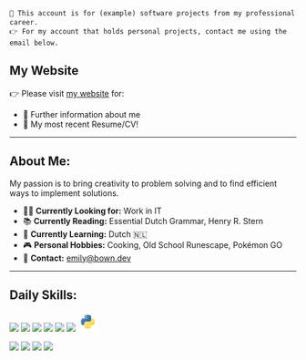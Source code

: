 ```
📣 This account is for (example) software projects from my professional career.
👉 For my account that holds personal projects, contact me using the email below.
```

## My Website
👉 Please visit [my website](https://www.bown.dev/) for:
- 👋 Further information about me
- 📜 My most recent Resume/CV!

***

## About Me:
My passion is to bring creativity to problem solving and to find efficient ways to implement solutions.

- 👩‍💻 **Currently Looking for:** Work in IT
- 📚 **Currently Reading:** Essential Dutch Grammar, Henry R. Stern
- 🌱 **Currently Learning:** Dutch 🇳🇱
- 🎮 **Personal Hobbies:** Cooking, Old School Runescape, Pokémon GO
- 📧 **Contact:** [emily@bown.dev](mailto:emily@bown.dev)

***

## Daily Skills:
<code><img height="35" src="https://upload.wikimedia.org/wikipedia/commons/thumb/1/10/CSS3_and_HTML5_logos_and_wordmarks.svg/791px-CSS3_and_HTML5_logos_and_wordmarks.svg.png"></code>
<code><img height="35" src="https://i0.wp.com/theicom.org/wp-content/uploads/2016/03/js-logo.png"></code>
<code><img height="35" src="https://static-00.iconduck.com/assets.00/typescript-icon-icon-1024x1024-vh3pfez8.png"></code>
<code><img height="35" src="https://upload.wikimedia.org/wikipedia/commons/thumb/d/d9/Node.js_logo.svg/2560px-Node.js_logo.svg.png"></code>
<code><img height="35" src="https://upload.wikimedia.org/wikipedia/commons/thumb/0/09/Wordpress-Logo.svg/768px-Wordpress-Logo.svg.png"></code>
<code><img height="35" src="https://user-images.githubusercontent.com/25491843/216659305-2646734a-89c7-4c99-8f91-ad806157c75a.svg"></code>
<code><img height="35" src="https://raw.githubusercontent.com/github/explore/80688e429a7d4ef2fca1e82350fe8e3517d3494d/topics/python/python.png"></code>

<code><img height="35" src="https://upload.wikimedia.org/wikipedia/commons/thumb/3/34/Microsoft_Office_Excel_%282019%E2%80%93present%29.svg/1101px-Microsoft_Office_Excel_%282019%E2%80%93present%29.svg.png"></code>
<code><img height="35" src="https://b.thumbs.redditmedia.com/9Zjm6FK-8R8QQUtfKl4JmYr7Wb8_XfshRkXv38XcANM.png"></code>
<code><img height="35" src="https://user-images.githubusercontent.com/25491843/216658246-49ef9858-bac1-424a-86be-e21dab7c7e64.png"></code>
<code><img height="35" src="https://user-images.githubusercontent.com/25491843/216652581-86ee19c8-d1ea-4e76-95a6-ea729f24d5a2.png"></code>
